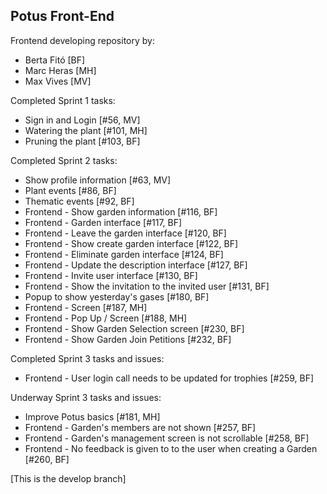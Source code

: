 Potus Front-End
---

Frontend developing repository by:

- Berta Fitó [BF]
- Marc Heras [MH]
- Max Vives [MV]

Completed Sprint 1 tasks:

- Sign in and Login [#56, MV]
- Watering the plant [#101, MH]
- Pruning the plant [#103, BF]

Completed Sprint 2 tasks:

- Show profile information [#63, MV]
- Plant events [#86, BF]
- Thematic events [#92, BF]
- Frontend - Show garden information [#116, BF]
- Frontend - Garden interface [#117, BF]
- Frontend - Leave the garden interface [#120, BF]
- Frontend - Show create garden interface [#122, BF]
- Frontend - Eliminate garden interface [#124, BF]
- Frontend - Update the description interface [#127, BF]
- Frontend - Invite user interface [#130, BF]
- Frontend - Show the invitation to the invited user [#131, BF]
- Popup to show yesterday's gases [#180, BF]
- Frontend - Screen [#187, MH]
- Frontend - Pop Up / Screen [#188, MH]
- Frontend - Show Garden Selection screen [#230, BF]
- Frontend - Show Garden Join Petitions [#232, BF]

Completed Sprint 3 tasks and issues:

- Frontend - User login call needs to be updated for trophies [#259, BF]

Underway Sprint 3 tasks and issues:

- Improve Potus basics [#181, MH]
- Frontend - Garden's members are not shown [#257, BF]
- Frontend - Garden's management screen is not scrollable [#258, BF]
- Frontend - No feedback is given to to the user when creating a Garden [#260, BF]

[This is the develop branch]
